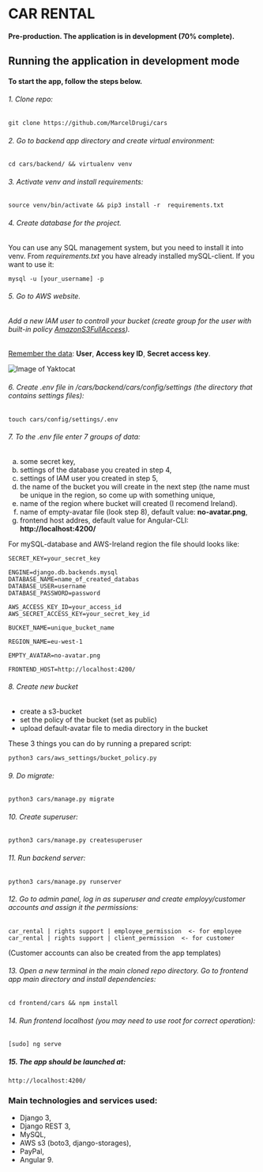 # CAR RENTAL
#### Pre-production. The application is in development (70% complete).
## Running the application in development mode
#### To start the app, follow the steps below.
###### 1. Clone repo:

    git clone https://github.com/MarcelDrugi/cars

###### 2. Go to backend app directory and  create virtual environment:

    cd cars/backend/ && virtualenv venv

###### 3. Activate venv and install requirements:

    source venv/bin/activate && pip3 install -r  requirements.txt

###### 4. Create database for the project.
You can use any SQL management system, but you need to install it into venv.
From <i>requirements.txt</i> you have already installed mySQL-client. If you want to use it:

    mysql -u [your_username] -p

###### 5. Go to AWS website. 
###### Add a new IAM user to controll your bucket (create group for the user with built-in policy <u>AmazonS3FullAccess</u>).

<u>Remember the data</u>: <b>User</b>, <b>Access key ID</b>, <b>Secret access key</b>.

![Image of Yaktocat](https://hahahaxddd.s3-eu-west-1.amazonaws.com/iam.png)

###### 6. Create .env file in <i>/cars/backend/cars/config/settings</i> (the directory that contains settings files):

    touch cars/config/settings/.env

###### 7. To the .env file enter 7 groups of data:
<ol type="a">
   <li> some secret key, </li>
   <li> settings of the database you created in step 4,</li>
   <li> settings of IAM user you created in step 5,</li>
   <li> the name of the bucket you will create in the next step (the name must be unique in the region, so come up with something unique,</li>
   <li> name of the region where bucket will created (I recomend Ireland).</li>
   <li> name of empty-avatar file (look step 8), default value: <b>no-avatar.png</b>,</li>
   <li> frontend host addres, default value for Angular-CLI: <b>http://localhost:4200/</b></li>
</ol>


For mySQL-database and AWS-Ireland region the file should looks like:

    SECRET_KEY=your_secret_key
    
    ENGINE=django.db.backends.mysql
    DATABASE_NAME=name_of_created_databas
    DATABASE_USER=username
    DATABASE_PASSWORD=password
    
    AWS_ACCESS_KEY_ID=your_access_id
    AWS_SECRET_ACCESS_KEY=your_secret_key_id
    
    BUCKET_NAME=unique_bucket_name
    
    REGION_NAME=eu-west-1
    
    EMPTY_AVATAR=no-avatar.png
    
    FRONTEND_HOST=http://localhost:4200/
    

###### 8. Create new bucket
<ul>
<li>create a s3-bucket</li>
<li>set the policy of the bucket (set as public)</li> 
<li>upload default-avatar file to media directory in the bucket</li>
</ul>

These 3 things you can do by running a prepared script:

    python3 cars/aws_settings/bucket_policy.py

###### 9. Do migrate:

    python3 cars/manage.py migrate

###### 10. Create superuser:

    python3 cars/manage.py createsuperuser

###### 11. Run backend server: 

    python3 cars/manage.py runserver

###### 12. Go to admin panel, log in as superuser and create employy/customer accounts and assign it the permissions:

    car_rental | rights support | employee_permission  <- for employee
    car_rental | rights support | client_permission  <- for customer 

(Customer accounts can also be created from the app templates)

###### 13. Open a new terminal in the main cloned repo directory. Go to frontend app main directory and install dependencies:

    cd frontend/cars && npm install

###### 14. Run frontend localhost (you may need to use root for correct operation): 

    [sudo] ng serve

##### 15. The app should be launched at:

    http://localhost:4200/



### Main technologies and services used:
- Django 3,
- Django REST 3,
- MySQL,
- AWS s3 (boto3, django-storages),
- PayPal,
- Angular 9.
